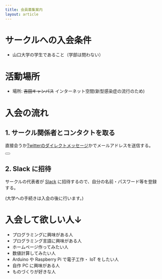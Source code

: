 ```yaml
---
title: 会員募集案内
layout: article
---
```


# サークルへの入会条件
-   山口大学の学生であること（学部は問わない）

# 活動場所
-   場所: ~~吉田キャンパス~~ インターネット空間(新型感染症の流行のため)

# 入会の流れ
## 1. サークル関係者とコンタクトを取る
直接会うか[Twitterのダイレクトメッセージ](https://twitter.com/__ruby_python__)かでメールアドレスを送信する。

<button><a href="twitter://messages?id=932132076714737665-993601546712563712"></a></button>

## 2. Slack に招待
サークルの代表者が [Slack](slack:yamaguchi-u) に招待するので、自分の名前・パスワード等を登録する。

(大学への手続きは入会の後に行います。)

#   入会して欲しい人↓
-   プログラミングに興味がある人
-   プログラミング言語に興味がある人
-   ホームページ作ってみたい人
-   数値計算してみたい人
-   Arduino や Raspberry Pi で電子工作・ IoT をしたい人
-   自作 PC に興味がある人
-   ものづくりが好きな人